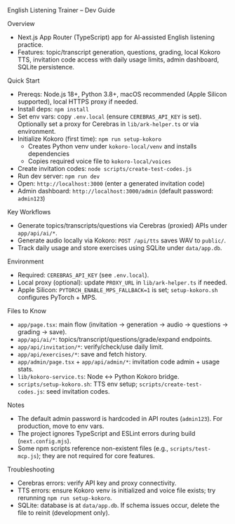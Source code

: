 English Listening Trainer – Dev Guide

Overview
- Next.js App Router (TypeScript) app for AI‑assisted English listening practice.
- Features: topic/transcript generation, questions, grading, local Kokoro TTS, invitation code access with daily usage limits, admin dashboard, SQLite persistence.

Quick Start
- Prereqs: Node.js 18+, Python 3.8+, macOS recommended (Apple Silicon supported), local HTTPS proxy if needed.
- Install deps: `npm install`
- Set env vars: copy `.env.local` (ensure `CEREBRAS_API_KEY` is set). Optionally set a proxy for Cerebras in `lib/ark-helper.ts` or via environment.
- Initialize Kokoro (first time): `npm run setup-kokoro`
  - Creates Python venv under `kokoro-local/venv` and installs dependencies
  - Copies required voice file to `kokoro-local/voices`
- Create invitation codes: `node scripts/create-test-codes.js`
- Run dev server: `npm run dev`
- Open: `http://localhost:3000` (enter a generated invitation code)
- Admin dashboard: `http://localhost:3000/admin` (default password: `admin123`)

Key Workflows
- Generate topics/transcripts/questions via Cerebras (proxied) APIs under `app/api/ai/*`.
- Generate audio locally via Kokoro: `POST /api/tts` saves WAV to `public/`.
- Track daily usage and store exercises using SQLite under `data/app.db`.

Environment
- Required: `CEREBRAS_API_KEY` (see `.env.local`).
- Local proxy (optional): update `PROXY_URL` in `lib/ark-helper.ts` if needed.
- Apple Silicon: `PYTORCH_ENABLE_MPS_FALLBACK=1` is set; `setup-kokoro.sh` configures PyTorch + MPS.

Files to Know
- `app/page.tsx`: main flow (invitation → generation → audio → questions → grading → save).
- `app/api/ai/*`: topics/transcript/questions/grade/expand endpoints.
- `app/api/invitation/*`: verify/check/use daily limit.
- `app/api/exercises/*`: save and fetch history.
- `app/admin/page.tsx` + `app/api/admin/*`: invitation code admin + usage stats.
- `lib/kokoro-service.ts`: Node ↔ Python Kokoro bridge.
- `scripts/setup-kokoro.sh`: TTS env setup; `scripts/create-test-codes.js`: seed invitation codes.

Notes
- The default admin password is hardcoded in API routes (`admin123`). For production, move to env vars.
- The project ignores TypeScript and ESLint errors during build (`next.config.mjs`).
- Some npm scripts reference non-existent files (e.g., `scripts/test-mcp.js`); they are not required for core features.

Troubleshooting
- Cerebras errors: verify API key and proxy connectivity.
- TTS errors: ensure Kokoro venv is initialized and voice file exists; try rerunning `npm run setup-kokoro`.
- SQLite: database is at `data/app.db`. If schema issues occur, delete the file to reinit (development only).


